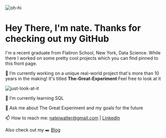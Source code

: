 
![oh-hi](https://user-images.githubusercontent.com/66656063/134512138-6cc13b18-99cd-4a55-af4f-74b111928f9d.gif)




# Hey There, I'm nate. Thanks for checking out my GitHub 

I'm a recent graduate from Flatiron School, New York, Data Science. While there I worked on some pretty cool projects which you can find pinned to this front page. 

🔭 I’m currently working on a unique real-world project that's more than 10 years in the making! It's titled **The-Great-Experiment** Feel free to look at it

![just-look-at-it](https://user-images.githubusercontent.com/66656063/134506208-1a175900-05e8-4b8b-88b0-20c7b5a44bf6.gif)

🌱 I’m currently learning SQL

💬 Ask me about The Great Experiment and my goals for the future

📫 How to reach me: natejwalter@gmail.com | [LinkedIn](https://www.linkedin.com/in/the-nate-walter/)

Also check out my :black_nib: [Blog](https://natewalter.medium.com/)


<!--
**nate-walter/nate-walter** is a ✨ _special_ ✨ repository because its `README.md` (this file) appears on your GitHub profile.

Here are some ideas to get you started:

- 🔭 I’m currently working on ...
- 🌱 I’m currently learning ...
- 👯 I’m looking to collaborate on ...
- 🤔 I’m looking for help with ...
- 💬 Ask me about ...
- 📫 How to reach me: ...
- 😄 Pronouns: ...
- ⚡ Fun fact: ...
![just-look-at-it](https://user-images.githubusercontent.com/66656063/134506208-1a175900-05e8-4b8b-88b0-20c7b5a44bf6.gif)
-->
